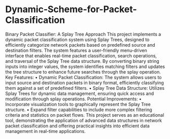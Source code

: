 # Dynamic-Scheme-for-Packet-Classification
Binary Packet Classifier: A Splay Tree Approach
This project implements a dynamic packet classification system using Splay Trees, designed to efficiently categorize network packets based on predefined source and destination filters. The system features a user-friendly menu-driven interface that enables real-time packet classification, search operations, and traversal of the Splay Tree data structure. By converting binary string inputs into integer values, the system identifies matching filters and updates the tree structure to enhance future searches through the splay operation.
Key Features:
•	Dynamic Packet Classification: The system allows users to input source and destination packets in binary format, efficiently classifying them against a set of predefined filters.
•	Splay Tree Data Structure: Utilizes Splay Trees for dynamic data management, ensuring quick access and modification through splay operations.
Potential Improvements:
•	Incorporate visualization tools to graphically represent the Splay Tree structure.
•	Expand filter capabilities to include more complex filtering criteria and statistics on packet flows.
This project serves as an educational tool, demonstrating the application of advanced data structures in network packet classification and offering practical insights into efficient data management in real-time applications.
